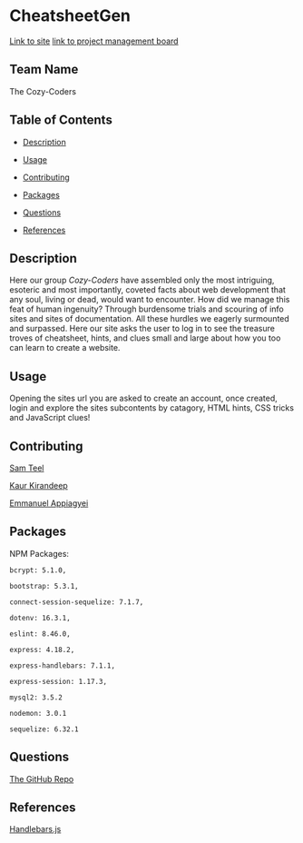 # CheatsheetGen
[Link to site](https://obscure-stream-33374-4c4296c6212a.herokuapp.com/)
[link to project management board](https://github.com/users/Teelsam/projects/1/views/1)

## Team Name
The Cozy-Coders

## Table of Contents

* [Description](#desciption)

* [Usage](#usage)

* [Contributing](#contributing)

* [Packages](#packages)

* [Questions](#questions)

* [References](#references)

## Description 

Here our group _Cozy-Coders_ have assembled only the most intriguing, esoteric and most importantly, coveted facts about web development that any soul, living or dead, would want to encounter. How did we manage this feat of human ingenuity? Through burdensome trials and scouring of  info sites and sites of documentation. All these hurdles we eagerly surmounted and surpassed. Here our site asks the user to log in to see the treasure troves of cheatsheet, hints, and clues small and large about how you too can learn to create a website. 


## Usage

Opening the sites url you are asked to create an account, once created, login and explore the sites subcontents by catagory, HTML hints, CSS tricks and JavaScript clues! 

## Contributing

[Sam Teel](https://github.com/Teelsam)  

[Kaur Kirandeep](https://github.com/MK0999)  

[Emmanuel Appiagyei](https://github.com/WDverse)
 
## Packages

NPM Packages:  

    bcrypt: 5.1.0,  

    bootstrap: 5.3.1,  

    connect-session-sequelize: 7.1.7,  

    dotenv: 16.3.1,  

    eslint: 8.46.0,  

    express: 4.18.2,  

    express-handlebars: 7.1.1,  

    express-session: 1.17.3,  

    mysql2: 3.5.2  

    nodemon: 3.0.1  

    sequelize: 6.32.1  
    

## Questions

[The GitHub Repo](https://github.com/Teelsam/CheatSheetGen)

## References 

[Handlebars.js](https://handlebarsjs.com/)